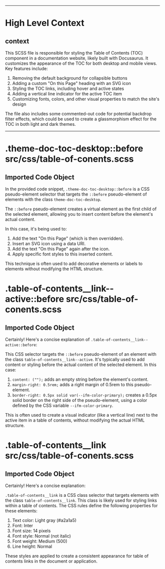 

  ---
# High Level Context
## context
This SCSS file is responsible for styling the Table of Contents (TOC) component in a documentation website, likely built with Docusaurus. It customizes the appearance of the TOC for both desktop and mobile views. Key features include:

1. Removing the default background for collapsible buttons
2. Adding a custom "On this Page" heading with an SVG icon
3. Styling the TOC links, including hover and active states
4. Adding a vertical line indicator for the active TOC item
5. Customizing fonts, colors, and other visual properties to match the site's design

The file also includes some commented-out code for potential backdrop filter effects, which could be used to create a glassmorphism effect for the TOC in both light and dark themes.

---
# .theme-doc-toc-desktop::before src/css/table-of-conents.scss
## Imported Code Object
In the provided code snippet, `.theme-doc-toc-desktop::before` is a CSS pseudo-element selector that targets the `::before` pseudo-element of elements with the class `theme-doc-toc-desktop`.

The `::before` pseudo-element creates a virtual element as the first child of the selected element, allowing you to insert content before the element's actual content.

In this case, it's being used to:

1. Add the text "On this Page" (which is then overridden).
2. Insert an SVG icon using a data URI.
3. Add the text "On this Page" again after the icon.
4. Apply specific font styles to this inserted content.

This technique is often used to add decorative elements or labels to elements without modifying the HTML structure.

# .table-of-contents__link--active::before src/css/table-of-conents.scss
## Imported Code Object
Certainly! Here's a concise explanation of `.table-of-contents__link--active::before`:

This CSS selector targets the `::before` pseudo-element of an element with the class `table-of-contents__link--active`. It's typically used to add content or styling before the actual content of the selected element. In this case:

1. `content: ("");` adds an empty string before the element's content.
2. `margin-right: 0.5rem;` adds a right margin of 0.5rem to this pseudo-element.
3. `border-right: 0.5px solid var(--ifm-color-primary);` creates a 0.5px solid border on the right side of the pseudo-element, using a color defined by the CSS variable `--ifm-color-primary`.

This is often used to create a visual indicator (like a vertical line) next to the active item in a table of contents, without modifying the actual HTML structure.

# .table-of-contents__link src/css/table-of-conents.scss
## Imported Code Object
Certainly! Here's a concise explanation:

`.table-of-contents__link` is a CSS class selector that targets elements with the class `table-of-contents__link`. This class is likely used for styling links within a table of contents. The CSS rules define the following properties for these elements:

1. Text color: Light gray (#a2a1a5)
2. Font: Inter
3. Font size: 14 pixels
4. Font style: Normal (not italic)
5. Font weight: Medium (500)
6. Line height: Normal

These styles are applied to create a consistent appearance for table of contents links in the document or application.

  